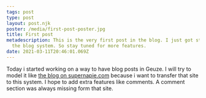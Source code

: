 ```yaml
---
tags: post
type: post
layout: post.njk
poster: /media/first-post-poster.jpg
title: First post
metadescription: This is the very first post in the blog. I just got started on
  the blog system. So stay tuned for more features.
date: 2021-03-11T20:46:01.069Z
---
```

Today i started working on a way to have blog posts in Geuze. I will try to model it like [the blog on supernapie.com](https://supernapie.com/blog/) because i want to transfer that site to this system. I hope to add extra features like comments. A comment section was always missing form that site.